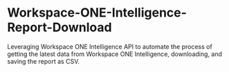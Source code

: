 # Workspace-ONE-Intelligence-Report-Download
Leveraging Workspace ONE Intelligence API to automate the process of getting the latest data from Workspace ONE Intelligence, downloading, and saving the report as CSV.
